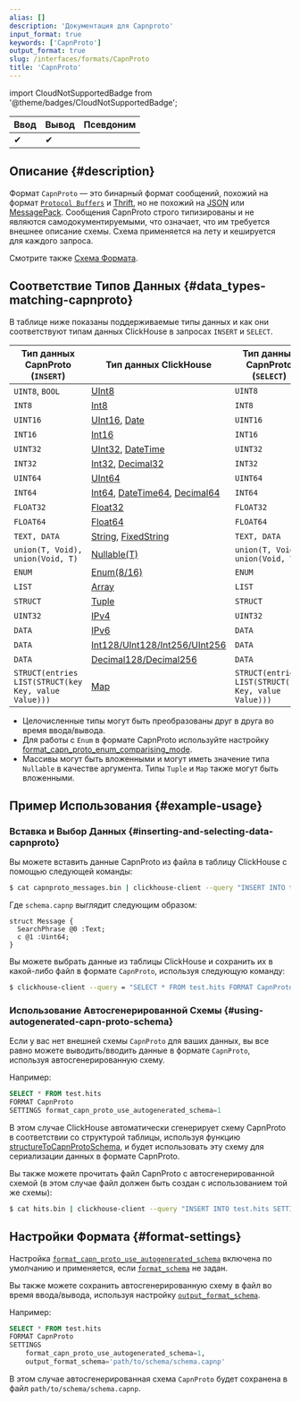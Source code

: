 ```yaml
---
alias: []
description: 'Документация для Capnproto'
input_format: true
keywords: ['CapnProto']
output_format: true
slug: /interfaces/formats/CapnProto
title: 'CapnProto'
---
```


import CloudNotSupportedBadge from '@theme/badges/CloudNotSupportedBadge';

<CloudNotSupportedBadge/>

| Ввод | Вывод | Псевдоним |
|-------|--------|-------|
| ✔     | ✔      |       |

## Описание {#description}

Формат `CapnProto` — это бинарный формат сообщений, похожий на формат [`Protocol Buffers`](https://developers.google.com/protocol-buffers/) и [Thrift](https://en.wikipedia.org/wiki/Apache_Thrift), но не похожий на [JSON](./JSON/JSON.md) или [MessagePack](https://msgpack.org/).
Сообщения CapnProto строго типизированы и не являются самодокументируемыми, что означает, что им требуется внешнее описание схемы. Схема применяется на лету и кешируется для каждого запроса.

Смотрите также [Схема Формата](/interfaces/formats/#formatschema).

## Соответствие Типов Данных {#data_types-matching-capnproto}

В таблице ниже показаны поддерживаемые типы данных и как они соответствуют типам данных ClickHouse в запросах `INSERT` и `SELECT`.

| Тип данных CapnProto (`INSERT`)                       | Тип данных ClickHouse                                                                                                                                                           | Тип данных CapnProto (`SELECT`)                       |
|------------------------------------------------------|--------------------------------------------------------------------------------------------------------------------------------------------------------------------------------|------------------------------------------------------|
| `UINT8`, `BOOL`                                      | [UInt8](/sql-reference/data-types/int-uint.md)                                                                                                                         | `UINT8`                                              |
| `INT8`                                               | [Int8](/sql-reference/data-types/int-uint.md)                                                                                                                          | `INT8`                                               |
| `UINT16`                                             | [UInt16](/sql-reference/data-types/int-uint.md), [Date](/sql-reference/data-types/date.md)                                                                     | `UINT16`                                             |
| `INT16`                                              | [Int16](/sql-reference/data-types/int-uint.md)                                                                                                                         | `INT16`                                              |
| `UINT32`                                             | [UInt32](/sql-reference/data-types/int-uint.md), [DateTime](/sql-reference/data-types/datetime.md)                                                             | `UINT32`                                             |
| `INT32`                                              | [Int32](/sql-reference/data-types/int-uint.md), [Decimal32](/sql-reference/data-types/decimal.md)                                                              | `INT32`                                              |
| `UINT64`                                             | [UInt64](/sql-reference/data-types/int-uint.md)                                                                                                                        | `UINT64`                                             |
| `INT64`                                              | [Int64](/sql-reference/data-types/int-uint.md), [DateTime64](/sql-reference/data-types/datetime.md), [Decimal64](/sql-reference/data-types/decimal.md) | `INT64`                                              |
| `FLOAT32`                                            | [Float32](/sql-reference/data-types/float.md)                                                                                                                          | `FLOAT32`                                            |
| `FLOAT64`                                            | [Float64](/sql-reference/data-types/float.md)                                                                                                                          | `FLOAT64`                                            |
| `TEXT, DATA`                                         | [String](/sql-reference/data-types/string.md), [FixedString](/sql-reference/data-types/fixedstring.md)                                                         | `TEXT, DATA`                                         |
| `union(T, Void), union(Void, T)`                     | [Nullable(T)](/sql-reference/data-types/date.md)                                                                                                                       | `union(T, Void), union(Void, T)`                     |
| `ENUM`                                               | [Enum(8/16)](/sql-reference/data-types/enum.md)                                                                                                                        | `ENUM`                                               |
| `LIST`                                               | [Array](/sql-reference/data-types/array.md)                                                                                                                            | `LIST`                                               |
| `STRUCT`                                             | [Tuple](/sql-reference/data-types/tuple.md)                                                                                                                            | `STRUCT`                                             |
| `UINT32`                                             | [IPv4](/sql-reference/data-types/ipv4.md)                                                                                                                              | `UINT32`                                             |
| `DATA`                                               | [IPv6](/sql-reference/data-types/ipv6.md)                                                                                                                              | `DATA`                                               |
| `DATA`                                               | [Int128/UInt128/Int256/UInt256](/sql-reference/data-types/int-uint.md)                                                                                                 | `DATA`                                               |
| `DATA`                                               | [Decimal128/Decimal256](/sql-reference/data-types/decimal.md)                                                                                                          | `DATA`                                               |
| `STRUCT(entries LIST(STRUCT(key Key, value Value)))` | [Map](/sql-reference/data-types/map.md)                                                                                                                                | `STRUCT(entries LIST(STRUCT(key Key, value Value)))` |

- Целочисленные типы могут быть преобразованы друг в друга во время ввода/вывода.
- Для работы с `Enum` в формате CapnProto используйте настройку [format_capn_proto_enum_comparising_mode](/operations/settings/settings-formats.md/#format_capn_proto_enum_comparising_mode).
- Массивы могут быть вложенными и могут иметь значение типа `Nullable` в качестве аргумента. Типы `Tuple` и `Map` также могут быть вложенными.

## Пример Использования {#example-usage}

### Вставка и Выбор Данных {#inserting-and-selecting-data-capnproto}

Вы можете вставить данные CapnProto из файла в таблицу ClickHouse с помощью следующей команды:

```bash
$ cat capnproto_messages.bin | clickhouse-client --query "INSERT INTO test.hits SETTINGS format_schema = 'schema:Message' FORMAT CapnProto"
```

Где `schema.capnp` выглядит следующим образом:

```capnp
struct Message {
  SearchPhrase @0 :Text;
  c @1 :Uint64;
}
```

Вы можете выбрать данные из таблицы ClickHouse и сохранить их в какой-либо файл в формате `CapnProto`, используя следующую команду:

```bash
$ clickhouse-client --query = "SELECT * FROM test.hits FORMAT CapnProto SETTINGS format_schema = 'schema:Message'"
```

### Использование Автосгенерированной Схемы {#using-autogenerated-capn-proto-schema}

Если у вас нет внешней схемы `CapnProto` для ваших данных, вы все равно можете выводить/вводить данные в формате `CapnProto`, используя автосгенерированную схему.

Например:

```sql
SELECT * FROM test.hits 
FORMAT CapnProto 
SETTINGS format_capn_proto_use_autogenerated_schema=1
```

В этом случае ClickHouse автоматически сгенерирует схему CapnProto в соответствии со структурой таблицы, используя функцию [structureToCapnProtoSchema](/sql-reference/functions/other-functions.md#structure_to_capn_proto_schema), и будет использовать эту схему для сериализации данных в формате CapnProto.

Вы также можете прочитать файл CapnProto с автосгенерированной схемой (в этом случае файл должен быть создан с использованием той же схемы):

```bash
$ cat hits.bin | clickhouse-client --query "INSERT INTO test.hits SETTINGS format_capn_proto_use_autogenerated_schema=1 FORMAT CapnProto"
```

## Настройки Формата {#format-settings}

Настройка [`format_capn_proto_use_autogenerated_schema`](../../operations/settings/settings-formats.md/#format_capn_proto_use_autogenerated_schema) включена по умолчанию и применяется, если [`format_schema`](/interfaces/formats#formatschema) не задан.

Вы также можете сохранить автосгенерированную схему в файл во время ввода/вывода, используя настройку [`output_format_schema`](/operations/settings/formats#output_format_schema). 

Например:

```sql
SELECT * FROM test.hits 
FORMAT CapnProto 
SETTINGS 
    format_capn_proto_use_autogenerated_schema=1,
    output_format_schema='path/to/schema/schema.capnp'
```
В этом случае автосгенерированная схема `CapnProto` будет сохранена в файл `path/to/schema/schema.capnp`.
